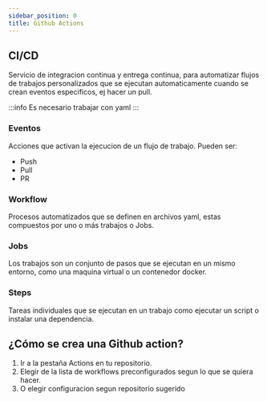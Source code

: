 ```yaml
---
sidebar_position: 0
title: Github Actions
---
```


## CI/CD
Servicio de integracion continua y entrega continua, para automatizar flujos de trabajos personalizados que se ejecutan automaticamente cuando se crean eventos especificos, ej hacer un pull.

:::info
Es necesario trabajar con yaml
:::

### Eventos
Acciones que activan la ejecucion de un flujo de trabajo. Pueden ser:
- Push
- Pull
- PR

### Workflow
Procesos automatizados que se definen en archivos yaml, estas compuestos por uno o más trabajos o Jobs.

### Jobs
Los trabajos son un conjunto de pasos que se ejecutan en un mismo entorno, como una maquina virtual o un contenedor docker. 

### Steps
Tareas individuales que se ejecutan en un trabajo como ejecutar un script o instalar una dependencia. 

## ¿Cómo se crea una Github action?
1. Ir a la pestaña Actions en tu repositorio.
2. Elegir de la lista de workflows preconfigurados segun lo que se quiera hacer. 
3. O elegir configuracion segun repositorio sugerido

